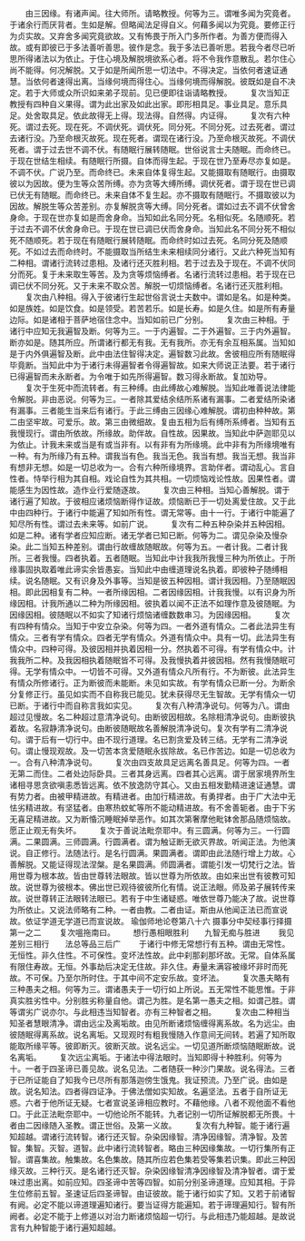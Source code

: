 <!-- { "loadSidebar": true } -->
　　由三因缘。有诸声闻。往大师所。请略教授。何等为三。谓唯多闻为究竟者。于诸余行而厌背者。生如是解。但略闻法足得自义。何藉多闻以为究竟。要修正行为贞实故。又弃舍多闻究竟欲故。又有怖畏于所入门多所作者。为善方便而得入故。或有即彼已于多法善听善思。彼作是念。我于多法已善听思。若我今者尽已听思所得诸法以为依止。于住心境及解脱境欲系心者。将不令我作意散乱。若尔住心尚不能得。何况解脱。又于如是所闻所思一切法中。不得决定。当依何者速证通慧。当依何者速得出离。当缘何境而得住心。当缘何境而得解脱。彼既如是自不决定。若于大师或众所识如来弟子现前。见已便即往诣请略教授。
　　复次当知正教授有四种自义果得。谓为此出家及如此出家。即形相具足。事业具足。意乐具足。处舍取具足。依此故得无上得。现法得。自然得。内证得。
　　复次有六种死。谓过去死。现在死。不调伏死。调伏死。同分死。不同分死。过去死者。谓过去诸行没。乃至命根灭故死。现在死者。谓现在诸行没。乃至命根灭故死。不调伏死者。谓于过去世不调不伏。有随眠行展转随眠。世俗说言士夫随眠。而命终已。于现在世结生相续。有随眠行所摄。自体而得生起。于现在世乃至寿尽亦复如是。不调不伏。广说乃至。而命终已。未来自体复得生起。又能摄取有随眠行。由摄取彼以为因故。便为生等众苦所缚。亦为贪等大缚所缚。调伏死者。谓于现在世已调已伏无有随眠。而命终已。未来自体不复生起。亦不摄取有随眠行。不摄取彼以为因故。解脱生等众苦差别。亦复解脱贪等大缚。同分死者。谓如过去不调不伏曾舍身命。于现在世亦复如是而舍身命。当知如此名同分死。名相似死。名随顺死。若于过去不调不伏舍身命已。于现在世已调已伏而舍身命。当知此名不同分死不相似死不随顺死。若于现在有随眠行展转随眠。而命终时如过去死。名同分死及随顺死。不如过去而命终时。不能摄取当所结生未来相续同分诸行。又此六种死当知有二种相。谓诸行流转过患相。及诸行还灭胜利相。若于过去及于现在。不调不伏同分而死。复于未来取生等苦。及为贪等烦恼缚者。名诸行流转过患相。若于现在已调已伏不同分死。又于未来不取众苦。解脱一切烦恼缚者。名诸行还灭胜利相。
　　复次由八种相。得入于彼诸行生起世俗言说士夫数中。谓如是名。如是种类。如是族姓。如是饮食。如是领受。若苦若乐。如是长寿。如是久住。如是所有寿量边际。如是诸相于菩萨地宿住念中。当知如前已广分别。
　　复次由三种相。于诸行中应知无我遍智及断。何等为三。一于内遍智。二于外遍智。三于内外遍智。断亦如是。随其所应。所谓诸行都无有我。无有我所。亦无有余互相系属。当知如是于内外俱遍智及断。此中由法住智得决定。遍智数习此故。舍彼相应所有随眠得毕竟断。当知此中为于诸行未得遍智者令得遍智故。如来大师说正法要。若于诸行已得遍智而未永断者。为令唯于如先所得遍智。数习得永断故。复加劝导。
　　复次于生死中而流转者。有三种缚。由此缚故心难解脱。当知此唯善说法律能令解脱。非由恶说。何等为三。一者除其爱结余结所系诸有漏事。二者爱结所染诸有漏事。三者能生当来后有诸行。于此三缚由三因缘心难解脱。谓初由种种故。第二由坚牢故。可爱乐。故。第三由微细故。复由五相为后有缚所系缚者。当知有五我慢现行。谓由所依故。所缘故。助伴故。自性故。因果故。当知此中萨迦耶见以为依止。计我未来或当是有或当非有。以有非有为所缘境。此中非有为所缘境唯有一种。有为所缘乃有五种。谓我当有色。我当无色。我当有想。我当无想。我当非有想非无想。如是一切总收为一。合有六种所缘境界。言助伴者。谓动乱心。言自性者。恃举行相为其自相。戏论自性为其共相。一切烦恼戏论性故。因果性者。谓能感生为因性故。造作业行爱随逐故。
　　复次由三种相。当知心善解脱。谓于诸行遍了知故。于彼相应诸烦恼断得作证故。烦恼断已于一切处离爱住故。又于此中由四种行。于诸行中能遍了知如所有性。谓无常等。由十一行。于诸行中能遍了知尽所有性。谓过去未来等。如前广说。
　　复次有二种五种杂染并五种因相。如是二种。诸有学者应知应断。诸无学者已知已断。何等为二。谓见杂染及慢杂染。此二当知五种差别。谓由行故缠故随眠故。何等为五。一者计我。二者计我所。三者我慢。四者执着。五者随眠。当知此中计我我所我慢三种为所依止。于所缘事固执取着唯此谛实余皆愚妄。当知此中由缠道理说名执着。即彼种子随缚相续。说名随眠。又有识身及外事等。当知是彼五种因相。谓计我因相。乃至随眠因相。即此因相复有二种。一者所缘因相。二者因缘因相。计我我慢。以有识身为所缘因相。计我所通以二种为所缘因相。彼执着以闻不正法不如理作意及彼随眠。为因缘因相。彼随眠以不如实了知诸行烦恼诸缠数数串习。为因缘因相。
　　复次有四种有情众。当知于中安立杂染。何等为四。一者外道有情众。二者此法异生有情众。三者有学有情众。四者无学有情众。外道有情众中。具有一切。此法异生有情众中。四种可得。及彼因相并执着因相一分。然执着不可得。有学有情众中。计我我所二种。及我因相执着随眠皆不可得。及我慢执着并彼因相。然有我慢随眠可得。无学有情众中。一切皆不可得。又外道有情众凡所有行。不为断彼。此法异生有情众所修诸行。正为断彼而未能断。未见如实故。有学有情众已断一分。为断余分复修正行。虽见如实而不自称我已能见。犹未获得尽无生智故。无学有情众一切已断。于诸行中而自称言我如实见。
　　复次有八种清净说句。何等为八。谓由超过见慢故。名二种超过意清净说句。由断彼因相故。名除相清净说句。由断彼执着故。名寂静清净说句。由断彼随眠故名善解脱清净说句。复次有学有二清净说句。谓于后有一切行中。由不现行道理。名已割贪爱及转三结。无学有二清净说句。谓止慢现观故。及一切苦本贪爱随眠永拔除故。名已作苦边。如是一切总收为一。合有八种清净说句。
　　复次由四支故具足远离名善具足。何等为四。一者无第二而住。二者处边际卧具。三者其身远离。四者其心远离。谓于居家境界所生诸相寻思贪欲嗔恚悉皆远离。依不放逸防守其心。又由五相发勤精进速证通慧。谓有势力者。由被甲精进故。有精进者。由加行精进故。有勇捍者。由于广大法中无怯劣精进故。有坚猛者。由寒热蚊虻等所不能动精进故。有不舍善轭者。由于下劣无喜足精进故。又为断惛沉睡眠掉举恶作。如其次第奢摩他毗钵舍那品随烦恼故。愿正止观无有失坏。
　　复次于善说法毗奈耶中。有三圆满。何等为三。一行圆满。二果圆满。三师圆满。行圆满者。谓为触证断无欲灭界故。听闻正法。为他演说。自正修行。法随法行。是名行圆满。果圆满者。谓即由此法随行增上力故。心善解脱。又能证得现法涅槃。是名果圆满。师圆满者。谓能引发一切梵行之法。皆用世尊为根本故。皆由世尊转法眼故。皆以世尊为所依故。由如来出世有彼教可知故。说世尊为彼根本。佛出世已观待彼彼所化有情。说正法眼。师及弟子展转传来故。说世尊转正法眼转法眼已。若有于中生诸疑惑。唯依世尊乃能决了故。说世尊为所依止。又说法师略有二种。一者由教。二者由证。斯由从他闻正法已而宣说故。依证学道无学道已而宣说故。
瑜伽师地论卷第八十六
摄事分中契经事行择摄第一之二
　　复次嗢拖南曰。
　　想行愚相眼胜利　　九智无痴与胜进
　　我见差别三相行　　法总等品三后广
　　于诸行中修无常想行有五种。谓由无常性。无恒性。非久住性。不可保性。变坏法性故。此中刹那刹那坏故。无常。自体系属有限住寿故。无恒。外事劫后决定无住故。非久住。寿量未满容被缘坏非时而死故。不可保。乃至尔所时住。于其中间不定安乐故。变坏法。
　　复次愚夫略有三种愚夫之相。何等为三。谓诸愚夫于一切行如上所说。五无常性不能思惟。于非真实胜劣性中。分别胜劣称量自他。谓己为胜。是名第一愚夫之相。如谓己胜。谓等谓劣广说亦尔。与此相违当知智者。亦有三种智者之相。
　　复次由二种相当知圣者慧眼清净。谓由远尘及离垢故。由见所断诸烦恼缠得离系故。名为远尘。由彼随眠得离系故。说名离垢。又现观时有粗我慢随入作意间无间转。若遍了知所取能取所缘平等。彼即断灭。彼断灭故。说名远尘。一切见道所断烦恼随眠断故。说名离垢。
　　复次远尘离垢。于诸法中得法眼时。当知即得十种胜利。何等为十。一者于四圣谛已善见故。说名见法。二者随获一种沙门果故。说名得法。三者于已所证能自了知我今已尽所有那落迦傍生饿鬼。我证预流。乃至广说。由如是故。说名知法。四者得四证净。于佛法僧如实知故。名遍坚法。五者于自所证无惑。六者于他所证无疑。七者宣说圣谛相应教时。不藉他缘。八者不观他面不看他口。于此正法毗奈耶中。一切他论所不能转。九者记别一切所证解脱都无所畏。十者由二因缘随入圣教。谓正世俗。及第一义故。
　　复次有九种智。能于诸行遍知超越。谓诸行流转智。诸行还灭智。杂染因缘智。清净因缘智。清净智。及苦智。集智。灭智。道智。此中诸行流转智者。略由三种因缘集故。一切行集所有正智。谓喜集故。触集故。名色集故。随其所应若色集若受等集若识集。即此三种因缘灭故。三种行灭。是名诸行还灭智。杂染因缘智清净因缘智及清净智者。谓于爱味过患出离。如前应知。四圣谛中苦等四智。如前分别圣谛道理。应知其相。于异生位修前五智。圣速证后四圣谛智。由证彼故。能于诸行如实了知。又若于前诸智有阙。必定不能以谛道理遍知诸行。要当证得方能遍知。若于谛理遍知行。智有所阙者。必定不能于上修道以对治力断诸烦恼超一切行。与此相违乃能超越。是故说言有九种智能于诸行遍知超越。
